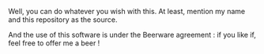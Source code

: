 Well, you can do whatever you wish with this. At least, mention my name and this repository as the source.

And the use of this software is under the Beerware agreement : if you like if, feel free to offer me a beer !
